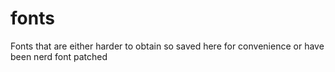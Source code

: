 # fonts
Fonts that are either harder to obtain so saved here for convenience or have been nerd font patched

